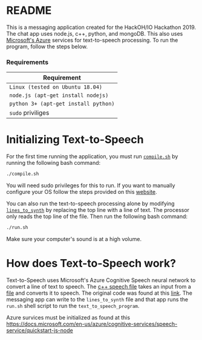 # README
This is a messaging application created for the HackOH/IO Hackathon 2019.
The chat app uses node.js, c++, python, and mongoDB. This also uses [Microsoft's Azure](https://azure.microsoft.com/en-us/services/cognitive-services/) services for text-to-speech processing. To run the program, follow the steps below.

### Requirements
| Requirement |
| ------------ |
|`Linux (tested on Ubuntu 18.04)` |
|`node.js (apt-get install nodejs)` |
|`python 3+ (apt-get install python)` |
|`sudo` priviliges |

# Initializing Text-to-Speech
For the first time running the application, you must run [`compile.sh`](compile.sh) by running the following bash command:
```bash
./compile.sh
```
You will need sudo privileges for this to run. If you want to manually configure your OS follow the steps provided on this [website](https://docs.microsoft.com/en-us/azure/cognitive-services/speech-service/quickstart-text-to-speech-cpp-linux).

You can also run the text-to-speech processing alone by modifying [`lines_to_synth`](lines_to_synth) by replacing the top line with a line of text. The processor only reads the top line of the file. Then run the following bash command:
```bash
./run.sh
```
Make sure your computer's sound is at a high volume.

# How does Text-to-Speech work?
Text-to-Speech uses Microsoft's Azure Cognitive Speech neural network to convert a line of text to speech. The [c++ speech file](helloworld.cpp) takes an input from a [file](lines_to_synth) and converts it to speech. The original code was found at this [link](https://docs.microsoft.com/en-us/azure/cognitive-services/speech-service/quickstart-text-to-speech-cpp-linux). The messaging app can write to the `lines_to_synth` file and that app runs the `run.sh` shell script to run the `text_to_speech_program`.

Azure survices must be initialized as found at this 
https://docs.microsoft.com/en-us/azure/cognitive-services/speech-service/quickstart-js-node


